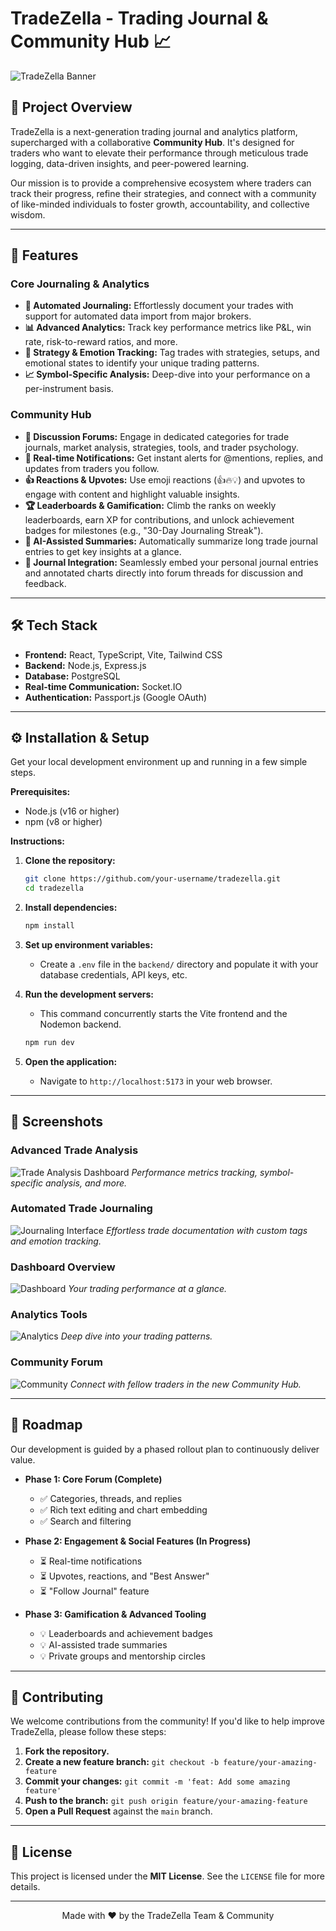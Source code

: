 # TradeZella - Trading Journal & Community Hub 📈

![TradeZella Banner](/public/assets/1.png)

## 📖 Project Overview

TradeZella is a next-generation trading journal and analytics platform, supercharged with a collaborative **Community Hub**. It's designed for traders who want to elevate their performance through meticulous trade logging, data-driven insights, and peer-powered learning.

Our mission is to provide a comprehensive ecosystem where traders can track their progress, refine their strategies, and connect with a community of like-minded individuals to foster growth, accountability, and collective wisdom.

---

## 🚀 Features

### **Core Journaling & Analytics**
- **📝 Automated Journaling:** Effortlessly document your trades with support for automated data import from major brokers.
- **📊 Advanced Analytics:** Track key performance metrics like P&L, win rate, risk-to-reward ratios, and more.
- **🧠 Strategy & Emotion Tracking:** Tag trades with strategies, setups, and emotional states to identify your unique trading patterns.
- **📈 Symbol-Specific Analysis:** Deep-dive into your performance on a per-instrument basis.

### **Community Hub**
- **💬 Discussion Forums:** Engage in dedicated categories for trade journals, market analysis, strategies, tools, and trader psychology.
- **🔔 Real-time Notifications:** Get instant alerts for @mentions, replies, and updates from traders you follow.
- **👍 Reactions & Upvotes:** Use emoji reactions (👍🔥💡) and upvotes to engage with content and highlight valuable insights.
- **🏆 Leaderboards & Gamification:** Climb the ranks on weekly leaderboards, earn XP for contributions, and unlock achievement badges for milestones (e.g., "30-Day Journaling Streak").
- **🤖 AI-Assisted Summaries:** Automatically summarize long trade journal entries to get key insights at a glance.
- **🔄 Journal Integration:** Seamlessly embed your personal journal entries and annotated charts directly into forum threads for discussion and feedback.

---

## 🛠 Tech Stack

- **Frontend:** React, TypeScript, Vite, Tailwind CSS
- **Backend:** Node.js, Express.js
- **Database:** PostgreSQL
- **Real-time Communication:** Socket.IO
- **Authentication:** Passport.js (Google OAuth)

---

## ⚙️ Installation & Setup

Get your local development environment up and running in a few simple steps.

**Prerequisites:**
- Node.js (v16 or higher)
- npm (v8 or higher)

**Instructions:**
1.  **Clone the repository:**
    ```bash
    git clone https://github.com/your-username/tradezella.git
    cd tradezella
    ```

2.  **Install dependencies:**
    ```bash
    npm install
    ```

3.  **Set up environment variables:**
    - Create a `.env` file in the `backend/` directory and populate it with your database credentials, API keys, etc.

4.  **Run the development servers:**
    - This command concurrently starts the Vite frontend and the Nodemon backend.
    ```bash
    npm run dev
    ```

5.  **Open the application:**
    - Navigate to `http://localhost:5173` in your web browser.

---

## 📸 Screenshots

### Advanced Trade Analysis
![Trade Analysis Dashboard](/public/assets/2.png)
*Performance metrics tracking, symbol-specific analysis, and more.*

### Automated Trade Journaling
![Journaling Interface](/public/assets/3.png)
*Effortless trade documentation with custom tags and emotion tracking.*

### Dashboard Overview
![Dashboard](/public/assets/4.png)
*Your trading performance at a glance.*

### Analytics Tools
![Analytics](/public/assets/5.png)
*Deep dive into your trading patterns.*

### Community Forum
![Community](/public/assets/6.png)
*Connect with fellow traders in the new Community Hub.*

---

## 📅 Roadmap

Our development is guided by a phased rollout plan to continuously deliver value.

- **Phase 1: Core Forum (Complete)**
  - ✅ Categories, threads, and replies
  - ✅ Rich text editing and chart embedding
  - ✅ Search and filtering

- **Phase 2: Engagement & Social Features (In Progress)**
  - ⏳ Real-time notifications
  - ⏳ Upvotes, reactions, and "Best Answer"
  - ⏳ "Follow Journal" feature

- **Phase 3: Gamification & Advanced Tooling**
  - 💡 Leaderboards and achievement badges
  - 💡 AI-assisted trade summaries
  - 💡 Private groups and mentorship circles

---

## 🤝 Contributing

We welcome contributions from the community! If you'd like to help improve TradeZella, please follow these steps:

1.  **Fork the repository.**
2.  **Create a new feature branch:** `git checkout -b feature/your-amazing-feature`
3.  **Commit your changes:** `git commit -m 'feat: Add some amazing feature'`
4.  **Push to the branch:** `git push origin feature/your-amazing-feature`
5.  **Open a Pull Request** against the `main` branch.

---

## 📜 License

This project is licensed under the **MIT License**. See the `LICENSE` file for more details.

---

<p align="center">
  Made with ❤️ by the TradeZella Team & Community
</p>